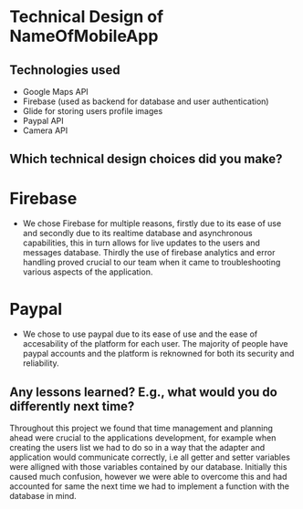 # Technical Design of NameOfMobileApp

## Technologies used
* Google Maps API
* Firebase (used as backend for database and user authentication)
* Glide for storing users profile images
* Paypal API 
* Camera API

## Which technical design choices did you make?
# Firebase 
* We chose Firebase for multiple reasons, firstly due to its ease of use and secondly due to its realtime database and asynchronous 
capabilities, this in turn allows for live updates to the users and messages database. Thirdly the use of firebase analytics and error handling
proved crucial to our team when it came to troubleshooting various aspects of the application. 

# Paypal
* We chose to use paypal due to its ease of use and the ease of accesability of the platform for each user. The majority of people have
paypal accounts and the platform is reknowned for both its security and reliability. 

## Any lessons learned? E.g., what would you do differently next time?
Throughout this project we found that time management and planning ahead were crucial to the applications development,
for example when creating the users list we had to do so in a way that the adapter and application would communicate correctly,
i.e all getter and setter variables were alligned with those variables contained by our database. Initially this caused much confusion, however
we were able to overcome this and had accounted for same the next time we had to implement a function with the database in mind.
